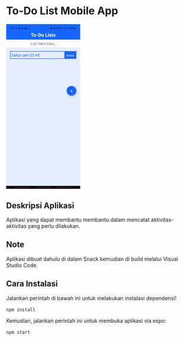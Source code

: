 # To-Do List Mobile App

<img src="assets/screenshot.jpeg" width="200">

## Deskripsi Aplikasi
Aplikasi yang dapat membantu membantu dalam mencatat aktivitas-aktivitas yang perlu dilakukan.

## Note
Aplikasi dibuat dahulu di dalam Snack kemudian di build melalui Visual Studio Code.

## Cara Instalasi
Jalankan perintah di bawah ini untuk melakukan instalasi dependensi!

```
npm install
```

Kemudian, jalankan perintah ini untuk membuka aplikasi via expo:
```
npm start


